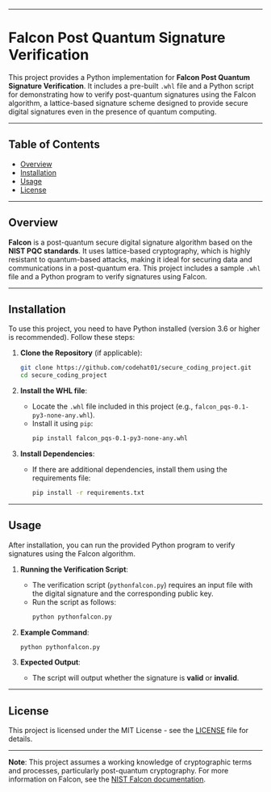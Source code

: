 
---

# Falcon Post Quantum Signature Verification

This project provides a Python implementation for **Falcon Post Quantum Signature Verification**. It includes a pre-built `.whl` file and a Python script for demonstrating how to verify post-quantum signatures using the Falcon algorithm, a lattice-based signature scheme designed to provide secure digital signatures even in the presence of quantum computing.

---

## Table of Contents
- [Overview](#overview)
- [Installation](#installation)
- [Usage](#usage)
- [License](#license)

---

## Overview

**Falcon** is a post-quantum secure digital signature algorithm based on the **NIST PQC standards**. It uses lattice-based cryptography, which is highly resistant to quantum-based attacks, making it ideal for securing data and communications in a post-quantum era. This project includes a sample `.whl` file and a Python program to verify signatures using Falcon.

---

## Installation

To use this project, you need to have Python installed (version 3.6 or higher is recommended). Follow these steps:

1. **Clone the Repository** (if applicable):
    ```bash
    git clone https://github.com/codehat01/secure_coding_project.git
    cd secure_coding_project
    ```

2. **Install the WHL file**:
   - Locate the `.whl` file included in this project (e.g., `falcon_pqs-0.1-py3-none-any.whl`).
   - Install it using `pip`:
     ```bash
     pip install falcon_pqs-0.1-py3-none-any.whl
     ```

3. **Install Dependencies**:
    - If there are additional dependencies, install them using the requirements file:
      ```bash
      pip install -r requirements.txt
      ```

---

## Usage

After installation, you can run the provided Python program to verify signatures using the Falcon algorithm.

1. **Running the Verification Script**:
   - The verification script (`pythonfalcon.py`) requires an input file with the digital signature and the corresponding public key.
   - Run the script as follows:
     ```bash
     python pythonfalcon.py
     ```

2. **Example Command**:
    ```bash
    python pythonfalcon.py
    ```

3. **Expected Output**:
   - The script will output whether the signature is **valid** or **invalid**.

---

## License

This project is licensed under the MIT License - see the [LICENSE](LICENSE) file for details.

---

**Note**: This project assumes a working knowledge of cryptographic terms and processes, particularly post-quantum cryptography. For more information on Falcon, see the [NIST Falcon documentation](https://csrc.nist.gov/publications/detail/nistir/8240/final).

